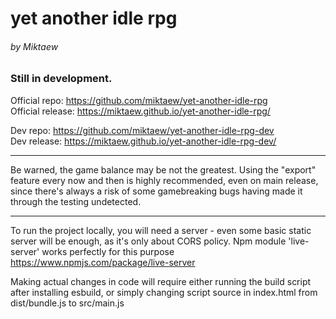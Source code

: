 # yet another idle rpg
###### by Miktaew


### Still in development.

Official repo: https://github.com/miktaew/yet-another-idle-rpg  
Official release: https://miktaew.github.io/yet-another-idle-rpg/  
  
  
Dev repo: https://github.com/miktaew/yet-another-idle-rpg-dev  
Dev release: https://miktaew.github.io/yet-another-idle-rpg-dev/  

---
Be warned, the game balance may be not the greatest.
Using the "export" feature every now and then is highly recommended, even on main release, since there's always a risk of some gamebreaking bugs having made it through the testing undetected.

---
To run the project locally, you will need a server - even some basic static server will be enough, as it's only about CORS policy. Npm module 'live-server' works perfectly for this purpose https://www.npmjs.com/package/live-server

Making actual changes in code will require either running the build script after installing esbuild, or simply changing script source in index.html from dist/bundle.js to src/main.js
